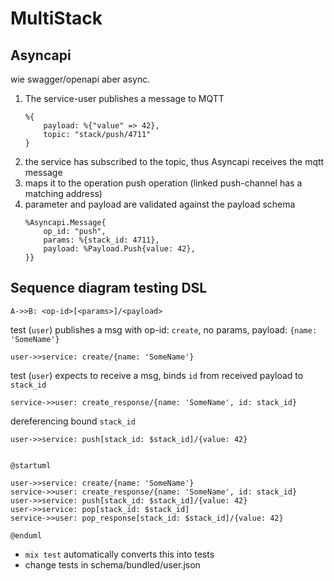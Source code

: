 # MultiStack

## Asyncapi

wie swagger/openapi aber async.

1. The service-user publishes a message to MQTT
    ```
    %{
        payload: %{"value" => 42},
        topic: "stack/push/4711"
    }
    ```
2. the service has subscribed to the topic, thus Asyncapi receives the mqtt message
3. maps it to the operation push operation (linked push-channel has a matching address)
4. parameter and payload are validated against the payload schema
    ```
    %Asyncapi.Message{
        op_id: "push",
        params: %{stack_id: 4711},
        payload: %Payload.Push{value: 42},
    }}
    ```

## Sequence diagram testing DSL

```
A->>B: <op-id>[<params>]/<payload>
```

test (`user`) publishes a msg with op-id: `create`, no params, payload: `{name: 'SomeName'}`
```
user->>service: create/{name: 'SomeName'}
```

test (`user`) expects to receive a msg, binds `id` from received payload to `stack_id`
```
service->>user: create_response/{name: 'SomeName', id: stack_id}
```

dereferencing bound `stack_id`
```
user->>service: push[stack_id: $stack_id]/{value: 42}
```


```plantuml

@startuml

user->>service: create/{name: 'SomeName'}
service->>user: create_response/{name: 'SomeName', id: stack_id}
user->>service: push[stack_id: $stack_id]/{value: 42}
user->>service: pop[stack_id: $stack_id]
service->>user: pop_response[stack_id: $stack_id]/{value: 42}

@enduml

```

- `mix test` automatically converts this into tests
- change tests in schema/bundled/user.json